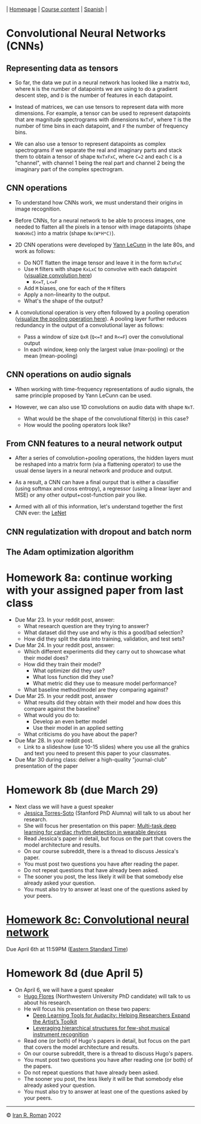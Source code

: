 | [Homepage](https://dl4genaudio.github.io) | [Course content](https://dl4genaudio.github.io/#course-content) | [Spanish](https://dl4genaudio-github-io.translate.goog/cnn/?_x_tr_sl=auto&_x_tr_tl=es&_x_tr_hl=en&_x_tr_pto=wapp) |

# Convolutional Neural Networks (CNNs)

## Representing data as tensors

* So far, the data we put in a neural network has looked like a matrix `NxD`, where `N` is the number of datapoints we are using to do a gradient descent step, and `D` is the number of features in each datapoint. 

* Instead of matrices, we can use tensors to represent data with more dimensions. For example, a tensor can be used to represent datapoints that are magnitude spectrograms with dimensions `NxTxF`, where `T` is the number of time bins in each datapoint, and `F` the number of frequency bins.

* We can also use a tensor to represent datapoints as complex spectrograms if we separate the real and imaginary parts and stack them to obtain a tensor of shape `NxTxFxC`, where `C=2` and each `C` is a "channel", with channel 1 being the real part and channel 2 being the imaginary part of the complex spectrogram. 

## CNN operations

* To understand how CNNs work, we must understand their origins in image recognition.

* Before CNNs, for a neural network to be able to process images, one needed to flatten all the pixels in a tensor with image datapoints (shape `NxWxHxC`) into a matrix (shape `Nx(W*H*C)`).

* 2D CNN operations were developed by [Yann LeCunn](https://en.wikipedia.org/wiki/Yann_LeCun) in the late 80s, and work as follows:
    * Do NOT flatten the image tensor and leave it in the form `NxTxFxC`
    * Use `M` filters with shape `KxLxC` to convolve with each datapoint ([visualize convolution here](https://towardsdatascience.com/intuitively-understanding-convolutions-for-deep-learning-1f6f42faee1))
        * `K<=T`, `L<=F`
    * Add `M` biases, one for each of the `M` filters
    * Apply a non-linearity to the output.
    * What's the shape of the output?

* A convolutional operation is very often followed by a pooling operation ([visualize the pooling operation here](https://www.geeksforgeeks.org/cnn-introduction-to-pooling-layer/)). A pooling layer further reduces redundancy in the output of a convolutional layer as follows:
    * Pass a window of size `QxR` (`Q<=T` and `R<=F`) over the convolutional output
    * In each window, keep only the largest value (max-pooling) or the mean (mean-pooling)

## CNN operations on audio signals

* When working with time-frequency representations of audio signals, the same principle proposed by Yann LeCunn can be used. 

* However, we can also use 1D convolutions on audio data with shape `NxT`.
    * What would be the shape of the convolutional filter(s) in this case?
    * How would the pooling operators look like?

## From CNN features to a neural network output

* After a series of convolution+pooling operations, the hidden layers must be reshaped into a matrix form (via a flattening operator) to use the usual dense layers in a neural network and produce and output. 

* As a result, a CNN can have a final ourput that is either a classifier (using softmax and cross entropy), a regressor (using a linear layer and MSE) or any other output+cost-function pair you like.

* Armed with all of this information, let's understand together the first CNN ever: the [LeNet](https://www.datasciencecentral.com/lenet-5-a-classic-cnn-architecture/)

## CNN regulatization with dropout and batch norm

## The Adam optimization algorithm


# Homework 8a: continue working with your assigned paper from last class

* Due Mar 23. In your reddit post, answer:
    * What research question are they trying to answer?
    * What dataset did they use and why is this a good/bad selection?
    * How did they split the data into training, validation, and test sets?
* Due Mar 24. In your reddit post, answer:
    * Which different experiments did they carry out to showcase what their model does?
    * How did they train their model?
        * What optimizer did they use?
        * What loss function did they use?
        * What metric did they use to measure model performance?
    * What baseline method/model are they comparing against?
* Due Mar 25. In your reddit post, answer
    * What results did they obtain with their model and how does this compare against the baseline?
    * What would you do to:
        * Develop an even better model
        * Use their model in an applied setting
    * What criticisms do you have about the paper?
* Due Mar 28. In your reddit post.
    * Link to a slideshow (use 10-15 slides) where you use all the grahics and text you need to present this paper to your classmates.
* Due Mar 30 during class: deliver a high-quality "journal-club" presentation of the paper
    
        
# Homework 8b (due March 29)

* Next class we will have a guest speaker
    * [Jessica Torres-Soto](https://jntorres.github.io) (Stanford PhD Alumna) will talk to us about her research.
    * She will focus her presentation on this paper: [Multi-task deep learning for cardiac rhythm detection in wearable devices](https://www.nature.com/articles/s41746-020-00320-4)
    * Read Jessica's paper in detail, but focus on the part that covers the model architecture and results. 
    * On our course subreddit, there is a thread to discuss Jessica's paper. 
    * You must post two questions you have after reading the paper. 
    * Do not repeat questions that have already been asked.
    * The sooner you post, the less likely it will be that somebody else already asked your question. 
    * You must also try to answer at least one of the questions asked by your peers.

# [Homework 8c: Convolutional neural network](https://colab.research.google.com/github/dl4genaudio/assignments/blob/main/cnn.ipynb)

Due April 6th at 11:59PM ([Eastern Standard Time](https://www.timeanddate.com/time/zones/et))

# Homework 8d (due April 5)

* On April 6, we will have a guest speaker
    * [Hugo Flores](https://hugofloresgarcia.github.io/) (Northwestern University PhD candidate) will talk to us about his research.
    * He will focus his presentation on these two papers: 
        * [Deep Learning Tools for Audacity: Helping Researchers Expand the Artist’s Toolkit](https://arxiv.org/pdf/2110.13323.pdf)
        * [Leveraging hierarchical structures for few-shot musical instrument recognition](https://arxiv.org/pdf/2107.07029.pdf)
    * Read one (or both) of Hugo's papers in detail, but focus on the part that covers the model architecture and results. 
    * On our course subreddit, there is a thread to discuss Hugo's papers. 
    * You must post two questions you have after reading one (or both) of the papers. 
    * Do not repeat questions that have already been asked.
    * The sooner you post, the less likely it will be that somebody else already asked your question. 
    * You must also try to answer at least one of the questions asked by your peers.


___

&copy; [Iran R. Roman](https://iranroman.github.io) 2022

